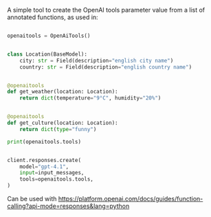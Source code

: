 A simple tool to create the OpenAI tools parameter value from a list of annotated functions, as used in: 
```py

openaitools = OpenAiTools()


class Location(BaseModel):
    city: str = Field(description="english city name")
    country: str = Field(description="english country name")


@openaitools
def get_weather(location: Location):
    return dict(temperature="9°C", humidity="20%")


@openaitools
def get_culture(location: Location):
    return dict(type="funny")

print(openaitools.tools)


client.responses.create(
    model="gpt-4.1",
    input=input_messages,
    tools=openaitools.tools,
)
```
Can be used with https://platform.openai.com/docs/guides/function-calling?api-mode=responses&lang=python
